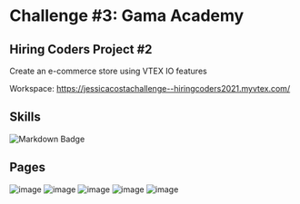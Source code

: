 # Challenge #3: Gama Academy

## Hiring Coders Project #2

Create an e-commerce store using VTEX IO features

Workspace: https://jessicacostachallenge--hiringcoders2021.myvtex.com/

## Skills
![Markdown Badge](https://img.shields.io/badge/Markdown-000000?style=for-the-badge&logo=markdown&logoColor=white)

## Pages
![image](https://user-images.githubusercontent.com/65916297/130356797-6bd472a5-6f5c-4dbe-a27c-ae7b99ba7da7.png)
![image](https://user-images.githubusercontent.com/65916297/130356895-2ce4a6c4-7344-4567-8194-e24e614ae2fb.png)
![image](https://user-images.githubusercontent.com/65916297/130356812-7ac381fd-d34a-4f24-a424-813a6d842ab4.png)
![image](https://user-images.githubusercontent.com/65916297/130356839-a5a1ca75-d5da-4b48-a42d-348320f1bcea.png)
![image](https://user-images.githubusercontent.com/65916297/130356872-7cfada20-62af-43b9-9360-177c65a6e3db.png)


